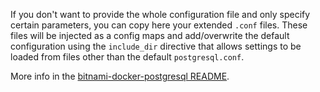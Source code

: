 If you don't want to provide the whole configuration file and only specify certain parameters, you can copy here your extended `.conf` files.
These files will be injected as a config maps and add/overwrite the default configuration using the `include_dir` directive that allows settings to be loaded from files other than the default `postgresql.conf`.

More info in the [bitnami-docker-postgresql README](https://github.com/bitnami/bitnami-docker-postgresql#configuration-file).

